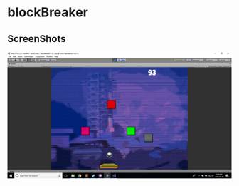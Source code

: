 # blockBreaker

## ScreenShots
!["gameplay"](https://github.com/mBarlescu/blockBreaker/blob/master/docs/Screenshot%20(2).png?raw=true)
